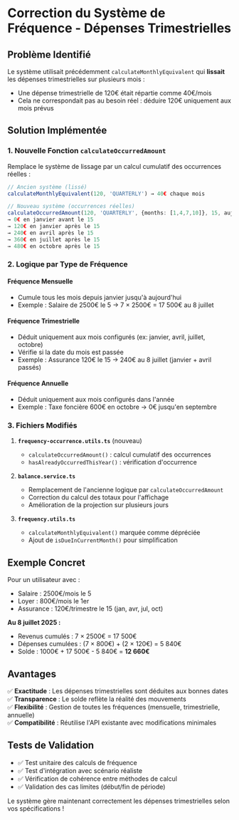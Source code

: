# Correction du Système de Fréquence - Dépenses Trimestrielles

## Problème Identifié

Le système utilisait précédemment `calculateMonthlyEquivalent` qui **lissait** les dépenses trimestrielles sur plusieurs mois :
- Une dépense trimestrielle de 120€ était répartie comme 40€/mois
- Cela ne correspondait pas au besoin réel : déduire 120€ uniquement aux mois prévus

## Solution Implémentée

### 1. Nouvelle Fonction `calculateOccurredAmount`

Remplace le système de lissage par un calcul cumulatif des occurrences réelles :

```typescript
// Ancien système (lissé)
calculateMonthlyEquivalent(120, 'QUARTERLY') → 40€ chaque mois

// Nouveau système (occurrences réelles)
calculateOccurredAmount(120, 'QUARTERLY', {months: [1,4,7,10]}, 15, aujourd'hui)
→ 0€ en janvier avant le 15
→ 120€ en janvier après le 15  
→ 240€ en avril après le 15
→ 360€ en juillet après le 15
→ 480€ en octobre après le 15
```

### 2. Logique par Type de Fréquence

#### Fréquence Mensuelle
- Cumule tous les mois depuis janvier jusqu'à aujourd'hui
- Exemple : Salaire de 2500€ le 5 → 7 × 2500€ = 17 500€ au 8 juillet

#### Fréquence Trimestrielle  
- Déduit uniquement aux mois configurés (ex: janvier, avril, juillet, octobre)
- Vérifie si la date du mois est passée
- Exemple : Assurance 120€ le 15 → 240€ au 8 juillet (janvier + avril passés)

#### Fréquence Annuelle
- Déduit uniquement aux mois configurés dans l'année
- Exemple : Taxe foncière 600€ en octobre → 0€ jusqu'en septembre

### 3. Fichiers Modifiés

1. **`frequency-occurrence.utils.ts`** (nouveau)
   - `calculateOccurredAmount()` : calcul cumulatif des occurrences
   - `hasAlreadyOccurredThisYear()` : vérification d'occurrence

2. **`balance.service.ts`**
   - Remplacement de l'ancienne logique par `calculateOccurredAmount`
   - Correction du calcul des totaux pour l'affichage
   - Amélioration de la projection sur plusieurs jours

3. **`frequency.utils.ts`**
   - `calculateMonthlyEquivalent()` marquée comme dépréciée
   - Ajout de `isDueInCurrentMonth()` pour simplification

## Exemple Concret

Pour un utilisateur avec :
- Salaire : 2500€/mois le 5
- Loyer : 800€/mois le 1er  
- Assurance : 120€/trimestre le 15 (jan, avr, jul, oct)

**Au 8 juillet 2025 :**
- Revenus cumulés : 7 × 2500€ = 17 500€
- Dépenses cumulées : (7 × 800€) + (2 × 120€) = 5 840€
- Solde : 1000€ + 17 500€ - 5 840€ = **12 660€**

## Avantages

✅ **Exactitude** : Les dépenses trimestrielles sont déduites aux bonnes dates  
✅ **Transparence** : Le solde reflète la réalité des mouvements  
✅ **Flexibilité** : Gestion de toutes les fréquences (mensuelle, trimestrielle, annuelle)  
✅ **Compatibilité** : Réutilise l'API existante avec modifications minimales  

## Tests de Validation

- ✅ Test unitaire des calculs de fréquence
- ✅ Test d'intégration avec scénario réaliste  
- ✅ Vérification de cohérence entre méthodes de calcul
- ✅ Validation des cas limites (début/fin de période)

Le système gère maintenant correctement les dépenses trimestrielles selon vos spécifications !
